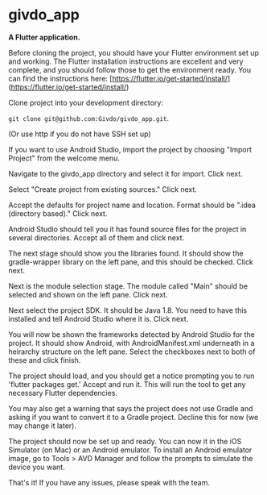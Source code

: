 # givdo_app


**A Flutter application.**

Before cloning the project, you should have your Flutter environment set up and working. The Flutter installation instructions are excellent and very complete, and you should follow those to get the environment ready. You can find the instructions here: [https://flutter.io/get-started/install/] (https://flutter.io/get-started/install/)

Clone project into your development directory:

`git clone git@github.com:Givdo/givdo_app.git`.

(Or use http if you do not have SSH set up)

If you want to use Android Studio, import the project by choosing "Import Project" from the welcome menu.

Navigate to the givdo_app directory and select it for import. Click next.

Select "Create project from existing sources." Click next.

Accept the defaults for project name and location. Format should be ".idea (directory based)." Click next.

Android Studio should tell you it has found source files for the project in several directories. Accept all of them and click next.

The next stage should show you the libraries found. It should show the gradle-wrapper library on the left pane, and this should be checked. Click next.

Next is the module selection stage. The module called "Main" should be selected and shown on the left pane. Click next.

Next select the project SDK. It should be Java 1.8. You need to have this installed and tell Android Studio where it is. Click next.

You will now be shown the frameworks detected by Android Studio for the project. It should show Android, with AndroidManifest.xml underneath in a heirarchy structure on the left pane. Select the checkboxes next to both of these and click finish.

The project should load, and you should get a notice prompting you to run 'flutter packages get.' Accept and run it. This will run the tool to get any necessary Flutter dependencies.

You may also get a warning that says the project does not use Gradle and asking if you want to convert it to a Gradle project. Decline this for now (we may change it later).

The project should now be set up and ready. You can now it in the iOS Simulator (on Mac) or an Android emulator. To install an Android emulator image, go to Tools > AVD Manager and follow the prompts to simulate the device you want.

That's it! If you have any issues, please speak with the team.




